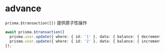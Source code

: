 # advance

`prisma.$transaction([])` 提供原子性操作

```ts
await prisma.$transaction([
  prisma.user.update({ where: { id: '1' }, data: { balance: { decrement: 100 } } }),
  prisma.user.update({ where: { id: '2' }, data: { balance: { increment: 100 } } }),
]);
```
